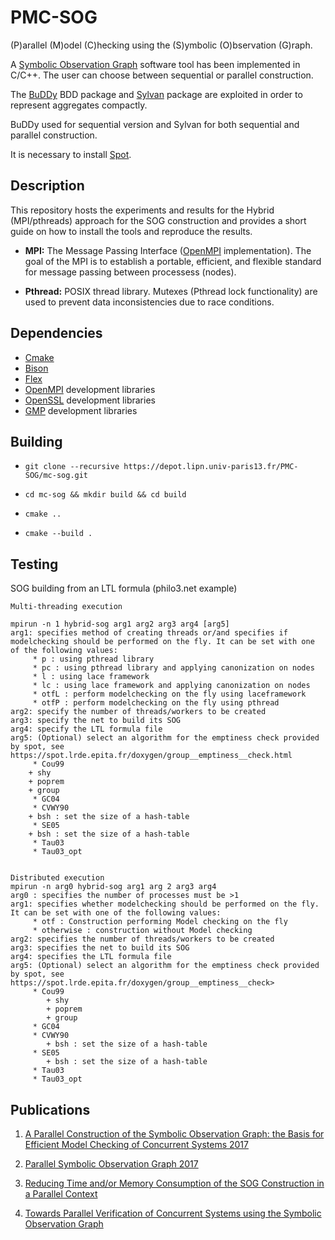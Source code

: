 # PMC-SOG

(P)arallel (M)odel (C)hecking using the (S)ymbolic (O)bservation (G)raph.

A [Symbolic Observation Graph](https://www.researchgate.net/profile/Kais_Klai/publication/48445044_Design_and_Evaluation_of_a_Symbolic_and_Abstraction-Based_Model_Checker/links/00463514319a181966000000.pdf) software tool has been implemented in C/C++.
The user can choose between sequential or parallel construction.

The [BuDDy](http://buddy.sourceforge.net/manual/main.html) BDD package and [Sylvan](https://trolando.github.io/sylvan/) package are exploited in order to represent aggregates compactly.

BuDDy used for sequential version and Sylvan for both sequential and parallel construction.

It is necessary to install [Spot](https://spot.lrde.epita.fr/install.html).

## Description

This repository hosts the experiments and results for the Hybrid (MPI/pthreads) approach for the SOG construction and provides a short guide on how to install the tools and reproduce the results.

* **MPI:** The Message Passing Interface ([OpenMPI](https://www.open-mpi.org/) implementation). The goal of the MPI is to establish a portable, efficient, and flexible standard for message passing between processess (nodes).

* **Pthread:** POSIX thread library.  Mutexes (Pthread lock functionality) are used to prevent data inconsistencies due to race conditions.

## Dependencies

- [Cmake](https://cmake.org/)
- [Bison](https://www.gnu.org/software/bison/)
- [Flex](https://github.com/westes/flex)
- [OpenMPI](https://www.open-mpi.org/) development libraries
- [OpenSSL](https://www.openssl.org/) development libraries
- [GMP](https://gmplib.org/) development libraries

## Building

- `git clone --recursive https://depot.lipn.univ-paris13.fr/PMC-SOG/mc-sog.git`

- `cd mc-sog && mkdir build && cd build`

- `cmake ..`

- `cmake --build .`


## Testing
SOG building from an LTL formula (philo3.net example)

```
Multi-threading execution

mpirun -n 1 hybrid-sog arg1 arg2 arg3 arg4 [arg5]
arg1: specifies method of creating threads or/and specifies if modelchecking should be performed on the fly. It can be set with one of the following values:
     * p : using pthread library
     * pc : using pthread library and applying canonization on nodes
     * l : using lace framework
     * lc : using lace framework and applying canonization on nodes
     * otfL : perform modelchecking on the fly using laceframework
     * otfP : perform modelchecking on the fly using pthread
arg2: specify the number of threads/workers to be created
arg3: specify the net to build its SOG
arg4: specify the LTL formula file
arg5: (Optional) select an algorithm for the emptiness check provided by spot, see https://spot.lrde.epita.fr/doxygen/group__emptiness__check.html 
     * Cou99 
	+ shy
	+ poprem
	+ group 
     * GC04
     * CVWY90
	+ bsh : set the size of a hash-table
     * SE05
	+ bsh : set the size of a hash-table
     * Tau03
     * Tau03_opt
      

Distributed execution
mpirun -n arg0 hybrid-sog arg1 arg 2 arg3 arg4
arg0 : specifies the number of processes must be >1
arg1: specifies whether modelchecking should be performed on the fly. It can be set with one of the following values:
     * otf : Construction performing Model checking on the fly
     * otherwise : construction without Model checking
arg2: specifies the number of threads/workers to be created
arg3: specifies the net to build its SOG
arg4: specifies the LTL formula file
arg5: (Optional) select an algorithm for the emptiness check provided by spot, see https://spot.lrde.epita.fr/doxygen/group__emptiness__check>
     * Cou99 
        + shy
        + poprem
        + group
     * GC04
     * CVWY90
        + bsh : set the size of a hash-table
     * SE05
        + bsh : set the size of a hash-table
     * Tau03
     * Tau03_opt

```
## Publications
1. [A Parallel Construction of the Symbolic Observation Graph: the Basis for Efficient Model Checking of Concurrent Systems 2017](https://www.researchgate.net/publication/315840512_A_Parallel_Construction_of_the_Symbolic_Observation_Graph_the_Basis_for_Efficient_Model_Checking_of_Concurrent_Systems)

2. [Parallel Symbolic Observation Graph 2017](https://ieeexplore.ieee.org/document/8367348)

3. [Reducing Time and/or Memory Consumption of the SOG Construction in a Parallel Context](https://ieeexplore.ieee.org/abstract/document/8672359)

4. [Towards Parallel Verification of Concurrent Systems using the Symbolic Observation Graph](https://ieeexplore.ieee.org/abstract/document/8843636)



